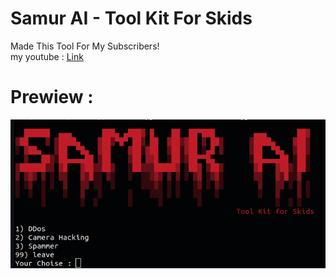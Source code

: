 
<h1> Samur AI - Tool Kit For Skids </h1>
Made This Tool For My Subscribers! <br> 
my youtube : <a href = "https://www.youtube.com/channel/UCzEbfWie9VwFhM2ybQFVUlg"> Link  </a>
<h1> Prewiew : </h1>
<img src="https://raw.githubusercontent.com/T4R4NTULA/Samur-AI/main/SamurAI.png" >
